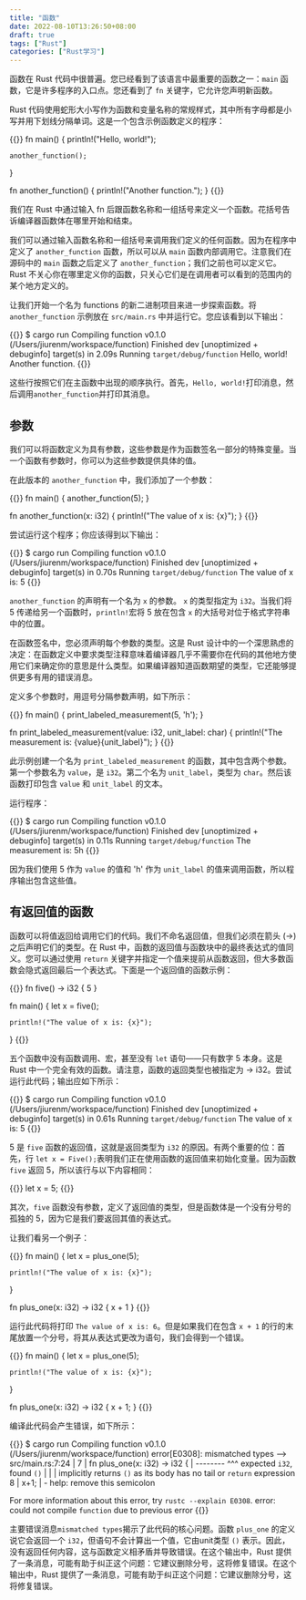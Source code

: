 ```yaml
---
title: "函数"
date: 2022-08-10T13:26:50+08:00
draft: true
tags: ["Rust"]
categories: ["Rust学习"]
---
```


函数在 Rust 代码中很普遍。您已经看到了该语言中最重要的函数之一：`main` 函数，它是许多程序的入口点。您还看到了 `fn` 关键字，它允许您声明新函数。

Rust 代码使用蛇形大小写作为函数和变量名称的常规样式，其中所有字母都是小写并用下划线分隔单词。这是一个包含示例函数定义的程序：

{{<highlight rust>}}
fn main() {
    println!("Hello, world!");

    another_function();
}

fn another_function() {
    println!("Another function.");
}
{{</highlight>}}

我们在 Rust 中通过输入 fn 后跟函数名称和一组括号来定义一个函数。花括号告诉编译器函数体在哪里开始和结束。

我们可以通过输入函数名称和一组括号来调用我们定义的任何函数。因为在程序中定义了 `another_function` 函数，所以可以从 `main` 函数内部调用它。注意我们在源码中的 `main` 函数之后定义了 `another_function`；我们之前也可以定义它。 Rust 不关心你在哪里定义你的函数，只关心它们是在调用者可以看到的范围内的某个地方定义的。

让我们开始一个名为 functions 的新二进制项目来进一步探索函数。将 `another_function` 示例放在 `src/main.rs` 中并运行它。您应该看到以下输出：

{{<highlight shell>}}
$ cargo run
   Compiling function v0.1.0 (/Users/jiurenm/workspace/function)
    Finished dev [unoptimized + debuginfo] target(s) in 2.09s
     Running `target/debug/function`
Hello, world!
Another function.
{{</highlight>}}

这些行按照它们在主函数中出现的顺序执行。首先，`Hello, world!`打印消息，然后调用`another_function`并打印其消息。

## 参数

我们可以将函数定义为具有参数，这些参数是作为函数签名一部分的特殊变量。当一个函数有参数时，你可以为这些参数提供具体的值。

在此版本的 `another_function` 中，我们添加了一个参数：

{{<highlight rust>}}
fn main() {
    another_function(5);
}

fn another_function(x: i32) {
    println!("The value of x is: {x}");
}
{{</highlight>}}

尝试运行这个程序；你应该得到以下输出：

{{<highlight shell>}}
$ cargo run
   Compiling function v0.1.0 (/Users/jiurenm/workspace/function)
    Finished dev [unoptimized + debuginfo] target(s) in 0.70s
     Running `target/debug/function`
The value of x is: 5
{{</highlight>}}

`another_function` 的声明有一个名为 `x` 的参数。 `x` 的类型指定为 `i32`。当我们将 5 传递给另一个函数时，`println!`宏将 5 放在包含 `x` 的大括号对位于格式字符串中的位置。

在函数签名中，您必须声明每个参数的类型。这是 Rust 设计中的一个深思熟虑的决定：在函数定义中要求类型注释意味着编译器几乎不需要你在代码的其他地方使用它们来确定你的意思是什么类型。如果编译器知道函数期望的类型，它还能够提供更多有用的错误消息。

定义多个参数时，用逗号分隔参数声明，如下所示：

{{<highlight rust>}}
fn main() {
    print_labeled_measurement(5, 'h');
}

fn print_labeled_measurement(value: i32, unit_label: char) {
    println!("The measurement is: {value}{unit_label}");
}
{{</highlight>}}

此示例创建一个名为 `print_labeled_measurement` 的函数，其中包含两个参数。第一个参数名为 `value`，是 `i32`。第二个名为 `unit_label`，类型为 `char`。然后该函数打印包含 `value` 和 `unit_label` 的文本。

运行程序：

{{<highlight shell>}}
$ cargo run
   Compiling function v0.1.0 (/Users/jiurenm/workspace/function)
    Finished dev [unoptimized + debuginfo] target(s) in 0.11s
     Running `target/debug/function`
The measurement is: 5h
{{</highlight>}}

因为我们使用 5 作为 `value` 的值和 'h' 作为 `unit_label` 的值来调用函数，所以程序输出包含这些值。

## 有返回值的函数

函数可以将值返回给调用它们的代码。我们不命名返回值，但我们必须在箭头 (->) 之后声明它们的类型。在 Rust 中，函数的返回值与函数块中的最终表达式的值同义。您可以通过使用 `return` 关键字并指定一个值来提前从函数返回，但大多数函数会隐式返回最后一个表达式。下面是一个返回值的函数示例：

{{<highlight rust>}}
fn five() -> i32 {
    5
}

fn main() {
    let x = five();

    println!("The value of x is: {x}");
}
{{</highlight>}}

五个函数中没有函数调用、宏，甚至没有 `let` 语句——只有数字 5 本身。这是 Rust 中一个完全有效的函数。请注意，函数的返回类型也被指定为 -> i32。尝试运行此代码；输出应如下所示：

{{<highlight shell>}}
$ cargo run
   Compiling function v0.1.0 (/Users/jiurenm/workspace/function)
    Finished dev [unoptimized + debuginfo] target(s) in 0.61s
     Running `target/debug/function`
The value of x is: 5
{{</highlight>}}

5 是 `five` 函数的返回值，这就是返回类型为 `i32` 的原因。有两个重要的位：首先，行 `let x = Five();`表明我们正在使用函数的返回值来初始化变量。因为函数 `five` 返回 5，所以该行与以下内容相同：

{{<highlight rust>}}
let x = 5;
{{</highlight>}}

其次，`five` 函数没有参数，定义了返回值的类型，但是函数体是一个没有分号的孤独的 5，因为它是我们要返回其值的表达式。

让我们看另一个例子：

{{<highlight rust>}}
fn main() {
    let x = plus_one(5);

    println!("The value of x is: {x}");
}

fn plus_one(x: i32) -> i32 {
    x + 1
}
{{</highlight>}}

运行此代码将打印 `The value of x is: 6`。但是如果我们在包含 `x + 1` 的行的末尾放置一个分号，将其从表达式更改为语句，我们会得到一个错误。

{{<highlight rust>}}
fn main() {
    let x = plus_one(5);

    println!("The value of x is: {x}");
}

fn plus_one(x: i32) -> i32 {
    x + 1;
}
{{</highlight>}}

编译此代码会产生错误，如下所示：

{{<highlight shell>}}
$ cargo run
   Compiling function v0.1.0 (/Users/jiurenm/workspace/function)
error[E0308]: mismatched types
 --> src/main.rs:7:24
  |
7 | fn plus_one(x: i32) -> i32 {
  |    --------            ^^^ expected `i32`, found `()`
  |    |
  |    implicitly returns `()` as its body has no tail or `return` expression
8 |     x+1;
  |        - help: remove this semicolon

For more information about this error, try `rustc --explain E0308`.
error: could not compile `function` due to previous error
{{</highlight>}}

主要错误消息`mismatched types`揭示了此代码的核心问题。函数 `plus_one` 的定义说它会返回一个 `i32`，但语句不会计算出一个值，它由unit类型 `()` 表示。因此，没有返回任何内容，这与函数定义相矛盾并导致错误。在这个输出中，Rust 提供了一条消息，可能有助于纠正这个问题：它建议删除分号，这将修复错误。在这个输出中，Rust 提供了一条消息，可能有助于纠正这个问题：它建议删除分号，这将修复错误。
